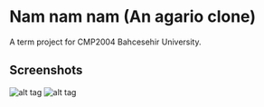 # Nam nam nam (An agario clone)
A term project for CMP2004 Bahcesehir University.

## Screenshots
![alt tag](https://vgy.me/dt6grd.png) ![alt tag](https://vgy.me/PC9rVv.png)
